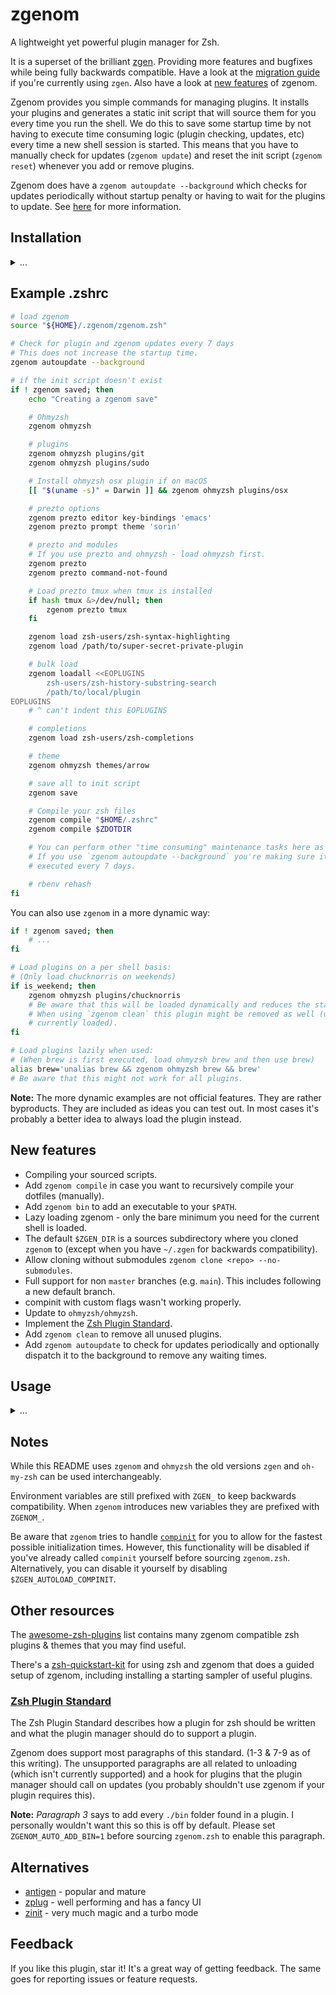 # zgenom

A lightweight yet powerful plugin manager for Zsh.

It is a superset of the brilliant [zgen](https://github.com/tarjoilija/zgen).
Providing more features and bugfixes while being fully backwards compatible.
Have a look at the [migration guide](#Migration-from-zgen) if you're
currently using `zgen`. Also have a look at [new features](#New-features) of
zgenom.

Zgenom provides you simple commands for managing plugins. It installs your
plugins and generates a static init script that will source them for you every
time you run the shell. We do this to save some startup time by not having to
execute time consuming logic (plugin checking, updates, etc) every time a new
shell session is started. This means that you have to manually check for
updates (`zgenom update`) and reset the init script (`zgenom reset`) whenever
you add or remove plugins.

Zgenom does have a `zgenom autoupdate --background` which checks for updates
periodically without startup penalty or having to wait for the plugins to
update. See [here](#Run-updates-automatically) for more information.

## Installation

<details><summary>...</summary>

Clone the zgenom repository:

```zsh
git clone https://github.com/jandamm/zgenom.git "${HOME}/.zgenom"
```

Edit your .zshrc file to load zgenom:

```zsh
# load zgenom
source "${HOME}/.zgenom/zgenom.zsh"
```

Place the following code after the one above to load ohmyzsh for example, see
[Example](#Example-zshrc) and [Usage](#Usage) for more details.

```zsh
# if the init script doesn't exist
if ! zgenom saved; then

  # specify plugins here
  zgenom ohmyzsh

  # generate the init script from plugins above
  zgenom save
fi
```

### Migration from zgen

The quickest way would be to just use a new remote. This way no plugins have to
be cloned again.

```zsh
cd $ZGEN_SOURCE
git remote add zgenom https://github.com/jandamm/zgenom.git
git fetch zgenom
git switch main
zgen reset
```

When you start a new shell your plugins will be migrated. You don't have to
change your `.zshrc`.

The preferred way would be to just delete zgen and start fresh.

**Note:** If you keep `~/.zgen` around, zgenom will use it to store the plugins
in there. So please `rm` or `mv` the folder before starting a new shell.
(Otherwise the plugins will be migrated - with a prompt)

If you've specified branches (e.g. `main`) you can probably remove those since
zgenom should take care of picking the right branch for you. Unless you're
using a "pre-release" branch.

**Note:** While this README uses `zgenom` and `ohmyzsh` the old versions `zgen`
and `oh-my-zsh` can be used interchangeably.

</details>

## Example .zshrc

```zsh
# load zgenom
source "${HOME}/.zgenom/zgenom.zsh"

# Check for plugin and zgenom updates every 7 days
# This does not increase the startup time.
zgenom autoupdate --background

# if the init script doesn't exist
if ! zgenom saved; then
    echo "Creating a zgenom save"

    # Ohmyzsh
    zgenom ohmyzsh

    # plugins
    zgenom ohmyzsh plugins/git
    zgenom ohmyzsh plugins/sudo

    # Install ohmyzsh osx plugin if on macOS
    [[ "$(uname -s)" = Darwin ]] && zgenom ohmyzsh plugins/osx

    # prezto options
    zgenom prezto editor key-bindings 'emacs'
    zgenom prezto prompt theme 'sorin'

    # prezto and modules
    # If you use prezto and ohmyzsh - load ohmyzsh first.
    zgenom prezto
    zgenom prezto command-not-found

    # Load prezto tmux when tmux is installed
    if hash tmux &>/dev/null; then
        zgenom prezto tmux
    fi

    zgenom load zsh-users/zsh-syntax-highlighting
    zgenom load /path/to/super-secret-private-plugin

    # bulk load
    zgenom loadall <<EOPLUGINS
        zsh-users/zsh-history-substring-search
        /path/to/local/plugin
EOPLUGINS
    # ^ can't indent this EOPLUGINS

    # completions
    zgenom load zsh-users/zsh-completions

    # theme
    zgenom ohmyzsh themes/arrow

    # save all to init script
    zgenom save

    # Compile your zsh files
    zgenom compile "$HOME/.zshrc"
    zgenom compile $ZDOTDIR

    # You can perform other "time consuming" maintenance tasks here as well.
    # If you use `zgenom autoupdate --background` you're making sure it gets
    # executed every 7 days.

    # rbenv rehash
fi
```

You can also use `zgenom` in a more dynamic way:

```zsh
if ! zgenom saved; then
    # ...
fi

# Load plugins on a per shell basis:
# (Only load chucknorris on weekends)
if is_weekend; then
    zgenom ohmyzsh plugins/chucknorris
    # Be aware that this will be loaded dynamically and reduces the startup time.
    # When using `zgenom clean` this plugin might be removed as well (unless it is
    # currently loaded).
fi

# Load plugins lazily when used:
# (When brew is first executed, load ohmyzsh brew and then use brew)
alias brew='unalias brew && zgenom ohmyzsh brew && brew'
# Be aware that this might not work for all plugins.
```

**Note:** The more dynamic examples are not official features. They are rather
byproducts. They are included as ideas you can test out. In most cases it's
probably a better idea to always load the plugin instead.

## New features

- Compiling your sourced scripts.
- Add `zgenom compile` in case you want to recursively compile your dotfiles (manually).
- Add `zgenom bin` to add an executable to your `$PATH`.
- Lazy loading zgenom - only the bare minimum you need for the current shell is loaded.
- The default `$ZGEN_DIR` is a sources subdirectory where you cloned `zgenom`
  to (except when you have `~/.zgen` for backwards compatibility).
- Allow cloning without submodules `zgenom clone <repo> --no-submodules`.
- Full support for non `master` branches (e.g. `main`). This includes following
  a new default branch.
- compinit with custom flags wasn't working properly.
- Update to `ohmyzsh/ohmyzsh`.
- Implement the [Zsh Plugin Standard](#Zsh-Plugin-Standard).
- Add `zgenom clean` to remove all unused plugins.
- Add `zgenom autoupdate` to check for updates periodically and optionally
  dispatch it to the background to remove any waiting times.

## Usage

<details><summary>...</summary>

### ohmyzsh

This is a handy shortcut for installing ohmyzsh plugins. They can be loaded
using `zgenom load` too with a significantly longer format.

#### Load ohmyzsh base

It's a good idea to load the base components before specifying any plugins.

```zsh
zgenom ohmyzsh
```

#### Load ohmyzsh plugins

```zsh
zgenom ohmyzsh <location>
```

#### Example

```zsh
zgenom ohmyzsh
zgenom ohmyzsh plugins/git
zgenom ohmyzsh plugins/sudo
zgenom ohmyzsh plugins/command-not-found
zgenom ohmyzsh themes/arrow
```

### Prezto

#### Load Prezto

```zsh
zgenom prezto
```

This will create a symlink in the `$ZSHDOTDIR` or `$HOME` directory. This is
needed by prezto.

**Note:** When `zgenom prezto` is used with `zgenom ohmyzsh` together, `prezto`
should be **put behind** `ohmyzsh`. Or prompt theme from prezto may not display
as expected.

#### Load prezto plugins

```zsh
zgenom prezto <modulename>
```

This uses the Prezto method for loading modules.

**Note:** Some modules from prezto are enabled by default. Use
`ZGEN_PREZTO_LOAD_DEFAULT=0` to disable this behavior.

#### Load a repo as Prezto plugins

```zsh
zgenom pmodule <reponame> <branch>
```

This uses the Prezto method for loading the module. It creates a symlink and
calls `pmodule`.

#### Set prezto options

```zsh
zgenom prezto <modulename> <option> <value(s)>
```

This must be used before the module is loaded. Or if the default modules should
be loaded (default) these settings must be done before the `zgenom prezto`
command. `module` is prepended if the name does not start with `module`,
`prezto` or a `*`, `prezto` is prepended if it does not start with `prezto`.

### Using a default branch

If you don't specify a branch the remotes default branch will be used. (The one
you see when you open the github page for a project). When the default branch
is used zgenom will try to follow this branch. When you add a plugin with the
default branch `master` and the maintainer decides to use `main` instead zgenom
will switch from `master` to `main` for you.

If you have to specify a branch but still want this behavior you can use `___`
instead of a branch name.

When you are currently using zgenom and have plugins without a branch specified
you'll be asked (on `zgenom load`) if you want to migrate the old plugin or clone
it freshly.

**Be aware that this feature will delete the local branch when the head
changes.** So don't use it if you plan to tamper with clone locally. If you
just want to use plugins this won't affect you.

[See this comment for more
information.](https://github.com/jandamm/zgenom/issues/48#issuecomment-763740949)

### General zgenom functions

#### Load plugins and completions

```zsh
zgenom load <repo> [location] [branch]
```

Zgenom tries to source any scripts from `location` using a "very smart matching
logic". It will also append `location` to `$fpath`.

- `repo`
  - github `user/repository` or path to a repository
  - currently supported formats for a repository path:
    - any local repository
    - `git://*`
    - `https://*`
    - `http://*`
    - `ssh://*`
    - `git@*:*/*`
- `location`
  - relative path to a script/folder
  - useful for repositories that don't have proper plugin
- `branch`
  - specifies the git branch to use

#### Load executables

```zsh
zgenom load <repo> [location] [branch] [name]
```

If `location` is omitted `./bin` is checked if `./bin` doesn't exist `.` is
checked. All executables in the found folder will be added to the path.

If `location` is a folder all executables of this folder are added to the path.

**Note:** This may lead to unwanted side-effects so it's recommended that you
specify the files you need. You can use `zgenom list bin` to check which
executables are added.

```zsh
# Add 'fasd' to the path and rename it to 'fast'.
# Also use and follow the default branch.
zgenom bin 'clvv/fasd' fasd ___ fast
```

#### Bulk load plugins

```zsh
zgenom loadall <plugins>
```

Please see example `.zshrc` for usage.

#### Generate init script

```zsh
zgenom save
```

It is recommended to save the plugin sourcing part to a static init script so
we don't have to go through the time consuming installing/updating part every
time we start the shell (or source .zshrc)

If you don't want use a init script call `zgenom apply` after you've loaded all
plugins. It'll take care of compinit and adding the loaded bins to your PATH.

#### Remove init script

```zsh
zgenom reset
```

Removes the init script so it will be created next time you start the shell.
You must run this every time you add or remove plugins to trigger the changes.

This will not remove the plugins physically from disk.

#### Check for an init script

```zsh
zgenom saved
```

Returns 0 if an init script exists.

It also sources the init script if it exists.

**Note:** If you don't use `zgenom saved` you should call `zgenom init` manually.

#### Update all plugins and reset

```zsh
zgenom update
```

Pulls updates on every plugin repository and removes the init script.

#### Update zgenom

```zsh
zgenom selfupdate
```

#### Run updates automatically

```zsh
source path/to/zgenom.zsh

# Update every 7 days
zgenom autoupdate

# Update every 3 days
zgenom autoupdate 3

# Update only zgenom every 14 days
zgenom autoupdate --self 14

# Update only plugins every 7 days
zgenom autoupdate --plugin 7

# Update plugins every 7 days and zgenom every 14 days
zgenom autoupdate --plugin 7 --self 14

if ! zgenom saved; then
    # load plugins
```

Call `zgenom selfupdate` and `zgenom update` regularly. If you call one of them
manually this will also reset the timer. So you can use it to make sure you
update every x days.

Make sure to call it before you check for the init file with `zgenom saved`.

**Note:** Using `zgenom autoupdate` increases the startup time around 17%
(~16ms) in order to check if an update has to be done. This figure may vary
depending on your plugins and machine. Use `--background` to remove the waiting
time.

#### Run updates automatically in the background

```zsh
source path/to/zgenom.zsh

# Just append `--background` to the `zgenom autoupdate` call.
# E.g.: Update every 7 days without ever having to wait for plugins to be updated.
zgenom autoupdate --background

if ! zgenom saved; then
    # load plugins
```

These backups will run fully in the background so you won't any slowdown
in your startup time. When the update is complete and you start a new
shell everything is prepared so you don't have to wait then either. When
starting a new shell after a completed update you will get a log showing you
what happened in the background.

**Note:** If your .zshrc contains any interactive prompts you might encounter
issues with some terminals. In my tests `neovim`s builtin terminal emulator
wouldn't render the message but would wait for the input (and behave
correctly).

#### Clean zgenom plugins

```zsh
zgenom clean
```

Removes every plugin which isn't loaded in the current shell session.

#### Watch files for modifications

You can automate the process of running `zgenom reset` by specifying a list of
files to `ZGEN_RESET_ON_CHANGE`. These files will be checked and if a change is
detected `zgenom reset` is called.

```zsh
ZGEN_RESET_ON_CHANGE=(${HOME}/.zshrc ${HOME}/.zshrc.local)
```

#### Compile your .zshrc files

```zsh
zgenom compile .zshrc
zgenom compile ~/.zsh
zgenom compile $ZDOTDIR
```

The first will just compile your `.zshrc`. The second one will compile every
zsh file it can recursively find in `~/.zsh`. You might not want to add any of
these lines to your `.zsrhc` but run them manually or automatically in the
background.

</details>

## Notes

While this README uses `zgenom` and `ohmyzsh` the old versions `zgen` and
`oh-my-zsh` can be used interchangeably.

Environment variables are still prefixed with `ZGEN_` to keep backwards
compatibility. When `zgenom` introduces new variables they are prefixed with
`ZGENOM_`.

Be aware that `zgenom` tries to handle [`compinit`][compinit] for you to allow
for the fastest possible initialization times. However, this functionality will
be disabled if you've already called `compinit` yourself before sourcing
`zgenom.zsh`. Alternatively, you can disable it yourself by disabling
`$ZGEN_AUTOLOAD_COMPINIT`.

  [compinit]: <http://zsh.sourceforge.net/Doc/Release/Completion-System.html#Use-of-compinit> "Zsh manual 20.2.1: Use of compinit"

## Other resources

The [awesome-zsh-plugins](https://github.com/unixorn/awesome-zsh-plugins) list
contains many zgenom compatible zsh plugins & themes that you may find useful.

There's a [zsh-quickstart-kit](https://github.com/unixorn/zsh-quickstart-kit)
for using zsh and zgenom that does a guided setup of zgenom, including
installing a starting sampler of useful plugins.

### [Zsh Plugin Standard](https://zdharma.org/Zsh-100-Commits-Club/Zsh-Plugin-Standard.html)

The Zsh Plugin Standard describes how a plugin for zsh should be written and
what the plugin manager should do to support a plugin.

Zgenom does support most paragraphs of this standard. (1-3 & 7-9 as of this writing).
The unsupported paragraphs are all related to unloading (which isn't currently
supported) and a hook for plugins that the plugin manager should call on
updates (you probably shouldn't use zgenom if your plugin requires this).

**Note:** *Paragraph 3* says to add every `./bin` folder found in a plugin.
I personally wouldn't want this so this is off by default. Please set
`ZGENOM_AUTO_ADD_BIN=1` before sourcing `zgenom.zsh` to enable this paragraph.

## Alternatives

- [antigen](https://github.com/zsh-users/antigen) - popular and mature
- [zplug](https://github.com/b4b4r07/zplug) - well performing and has a fancy UI
- [zinit](https://github.com/zdharma/zinit) - very much magic and a turbo mode

## Feedback

If you like this plugin, star it! It's a great way of getting feedback. The same
goes for reporting issues or feature requests.

